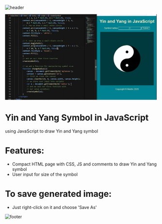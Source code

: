 ![header](https://capsule-render.vercel.app/api?type=slice&color=auto&height=130&section=header&text=Yin%and%Yang&fontSize=40&fontAlign=80)

<img src="Screenshot.jpg" width="500px">

# Yin and Yang Symbol in JavaScript
using JavaScript to draw Yin and Yang symbol

# Features:
* Compact HTML page with CSS, JS and comments to draw Yin and Yang symbol
* User input for size of the symbol

# To save generated image:
* Just right-click on it and choose 'Save As'

![footer](https://capsule-render.vercel.app/api?type=slice&color=auto&height=130&section=footer)
